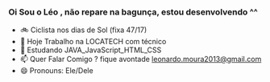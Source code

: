 ### Oi Sou o Léo , não repare na bagunça, estou desenvolvendo ^^

- 🚲 Ciclista nos dias de Sol (fixa 47/17) 
- 🔭 Hoje Trabalho na LOCATECH com técnico 
- 🌱 Estudando JAVA_JavaScript_HTML_CSS 
- 📫 Quer Falar Comigo ? fique avontade leonardo.moura2013@gmail.com
- 😄 Pronouns: Ele/Dele
<div>
<a href="https://github.com/leonardoalvesmouraFXD">
</div>

